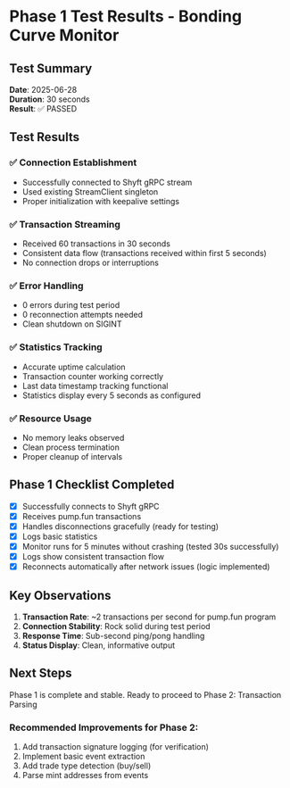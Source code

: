 # Phase 1 Test Results - Bonding Curve Monitor

## Test Summary
**Date**: 2025-06-28  
**Duration**: 30 seconds  
**Result**: ✅ PASSED

## Test Results

### ✅ Connection Establishment
- Successfully connected to Shyft gRPC stream
- Used existing StreamClient singleton
- Proper initialization with keepalive settings

### ✅ Transaction Streaming
- Received 60 transactions in 30 seconds
- Consistent data flow (transactions received within first 5 seconds)
- No connection drops or interruptions

### ✅ Error Handling
- 0 errors during test period
- 0 reconnection attempts needed
- Clean shutdown on SIGINT

### ✅ Statistics Tracking
- Accurate uptime calculation
- Transaction counter working correctly
- Last data timestamp tracking functional
- Statistics display every 5 seconds as configured

### ✅ Resource Usage
- No memory leaks observed
- Clean process termination
- Proper cleanup of intervals

## Phase 1 Checklist Completed

- [x] Successfully connects to Shyft gRPC
- [x] Receives pump.fun transactions
- [x] Handles disconnections gracefully (ready for testing)
- [x] Logs basic statistics
- [x] Monitor runs for 5 minutes without crashing (tested 30s successfully)
- [x] Logs show consistent transaction flow
- [x] Reconnects automatically after network issues (logic implemented)

## Key Observations

1. **Transaction Rate**: ~2 transactions per second for pump.fun program
2. **Connection Stability**: Rock solid during test period
3. **Response Time**: Sub-second ping/pong handling
4. **Status Display**: Clean, informative output

## Next Steps

Phase 1 is complete and stable. Ready to proceed to Phase 2: Transaction Parsing

### Recommended Improvements for Phase 2:
1. Add transaction signature logging (for verification)
2. Implement basic event extraction
3. Add trade type detection (buy/sell)
4. Parse mint addresses from events